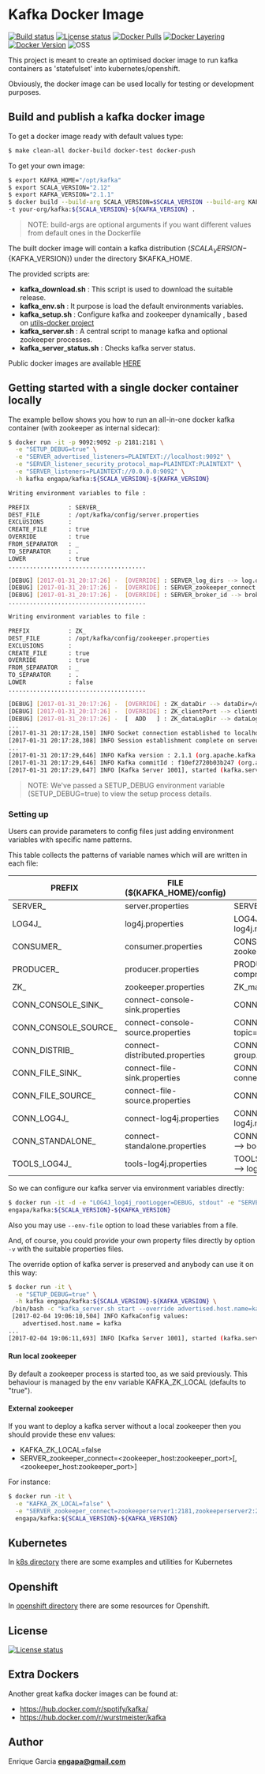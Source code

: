 # Kafka Docker Image 
[![Build status](https://circleci.com/gh/engapa/kafka-k8s-openshift/tree/master.svg?style=svg "Build status")](https://circleci.com/gh/engapa/kafka-k8s-openshift/tree/master)
[![License status](https://app.fossa.io/api/projects/git%2Bgithub.com%2Fengapa%2Fkafka-k8s-openshift.svg?type=shield "License status")](https://app.fossa.io/projects/git%2Bgithub.com%2Fengapa%2Fkafka-k8s-openshift?ref=badge_shield)
[![Docker Pulls](https://img.shields.io/docker/pulls/engapa/kafka.svg)](https://hub.docker.com/r/engapa/kafka/)
[![Docker Layering](https://images.microbadger.com/badges/image/engapa/kafka.svg)](https://microbadger.com/images/engapa/kafka)
[![Docker Version](https://images.microbadger.com/badges/version/engapa/kafka.svg)](https://microbadger.com/images/engapa/kafka)
![OSS](https://badges.frapsoft.com/os/v1/open-source.svg?v=103 "We love OpenSource")

This project is meant to create an optimised docker image to run kafka containers as 'statefulset' into kubernetes/openshift.

Obviously, the docker image can be used locally for testing or development purposes.

## Build and publish a kafka docker image

To get a docker image ready with default values type:

```bash
$ make clean-all docker-build docker-test docker-push 
```
To get your own image:
```bash
$ export KAFKA_HOME="/opt/kafka"
$ export SCALA_VERSION="2.12"
$ export KAFKA_VERSION="2.1.1"
$ docker build --build-arg SCALA_VERSION=$SCALA_VERSION --build-arg KAFKA_VERSION=$KAFKA_VERSION --build-arg KAFKA_HOME=$KAFKA_HOME \
-t your-org/kafka:${SCALA_VERSION}-${KAFKA_VERSION} .
```

> NOTE: build-args are optional arguments if you want different values from default ones in the Dockerfile

The built docker image will contain a kafka distribution (${SCALA_VERSION}-${KAFKA_VERSION}) under the directory $KAFKA_HOME.

The provided scripts are:

* **kafka_download.sh** : This script is used to download the suitable release.
* **kafka_env.sh** : It purpose is load the default environments variables.
* **kafka_setup.sh** : Configure kafka and zookeeper dynamically , based on [utils-docker project](https://github.com/engapa/utils-docker)
* **kafka_server.sh** : A central script to manage kafka and optional zookeeper processes.
* **kafka_server_status.sh** : Checks kafka server status.

Public docker images are available [HERE](https://cloud.docker.com/repository/docker/engapa/kafka/tags) 

## Getting started with a single docker container locally

The example bellow shows you how to run an all-in-one docker kafka container (with zookeeper as internal sidecar):

```bash
$ docker run -it -p 9092:9092 -p 2181:2181 \
  -e "SETUP_DEBUG=true" \
  -e "SERVER_advertised_listeners=PLAINTEXT://localhost:9092" \
  -e "SERVER_listener_security_protocol_map=PLAINTEXT:PLAINTEXT" \
  -e "SERVER_listeners=PLAINTEXT://0.0.0.0:9092" \
  -h kafka engapa/kafka:${SCALA_VERSION}-${KAFKA_VERSION}

Writing environment variables to file :

PREFIX           : SERVER_
DEST_FILE        : /opt/kafka/config/server.properties
EXCLUSIONS       :
CREATE_FILE      : true
OVERRIDE         : true
FROM_SEPARATOR   : _
TO_SEPARATOR     : .
LOWER            : true
.......................................

[DEBUG] [2017-01-31_20:17:26] -  [OVERRIDE] : SERVER_log_dirs --> log.dirs=/opt/kafka/logs
[DEBUG] [2017-01-31_20:17:26] -  [OVERRIDE] : SERVER_zookeeper_connect --> zookeeper.connect=localhost:2181
[DEBUG] [2017-01-31_20:17:26] -  [OVERRIDE] : SERVER_broker_id --> broker.id=-1
.......................................

Writing environment variables to file :

PREFIX           : ZK_
DEST_FILE        : /opt/kafka/config/zookeeper.properties
EXCLUSIONS       :
CREATE_FILE      : true
OVERRIDE         : true
FROM_SEPARATOR   : _
TO_SEPARATOR     : .
LOWER            : false
.......................................

[DEBUG] [2017-01-31_20:17:26] -  [OVERRIDE] : ZK_dataDir --> dataDir=/opt/kafka/zookeeper/data
[DEBUG] [2017-01-31_20:17:26] -  [OVERRIDE] : ZK_clientPort --> clientPort=2181
[DEBUG] [2017-01-31_20:17:26] -  [  ADD   ] : ZK_dataLogDir --> dataLogDir=/opt/kafka/zookeeper/data-log
...
[2017-01-31 20:17:28,150] INFO Socket connection established to localhost/127.0.0.1:2181, initiating session (org.apache.zookeeper.ClientCnxn)
[2017-01-31 20:17:28,308] INFO Session establishment complete on server localhost/127.0.0.1:2181, sessionid = 0x159f62cc8c00000, negotiated timeout = 6000 (org.apache.zookeeper.ClientCnxn)
...
[2017-01-31 20:17:29,646] INFO Kafka version : 2.1.1 (org.apache.kafka.common.utils.AppInfoParser)
[2017-01-31 20:17:29,646] INFO Kafka commitId : f10ef2720b03b247 (org.apache.kafka.common.utils.AppInfoParser)
[2017-01-31 20:17:29,647] INFO [Kafka Server 1001], started (kafka.server.KafkaServer)
```

>NOTE: We've passed a SETUP_DEBUG environment variable (SETUP_DEBUG=true) to view the setup process details.

### Setting up

Users can provide parameters to config files just adding environment variables with specific name patterns.

This table collects the patterns of variable names which will are written in each file:

PREFIX     | FILE (${KAFKA_HOME}/config) |         Example
-----------|-----------------------------|-----------------------------
SERVER_    | server.properties           | SERVER_broker_id=1 --> broker.id=1
LOG4J_     | log4j.properties |  LOG4J_log4j_rootLogger=INFO, stdout--> log4j.rootLogger=INFO, stdout
CONSUMER_  | consumer.properties| CONSUMER_zookeeper_connect=127.0.0.1:2181 --> zookeeper.connect=127.0.0.1:2181
PRODUCER_  | producer.properties| PRODUCER_compression_type=none --> compression.type=none
ZK_        | zookeeper.properties | ZK_maxClientCnxns=0 --> maxClientCnxns=0
CONN_CONSOLE_SINK_ |connect-console-sink.properties | CONN_CONSOLE_SINK_tasks_max=1 --> tasks.max=1
CONN_CONSOLE_SOURCE_ | connect-console-source.properties | CONN_CONSOLE_SOURCE_topic=connect-test --> topic=connect-test
CONN_DISTRIB_ | connect-distributed.properties | CONN_DISTRIB_group_id=connect-cluster --> group.id=connect-cluster
CONN_FILE_SINK_   | connect-file-sink.properties | CONN_FILE_SINK_connector_class=FileStreamSink --> connector.class=FileStreamSink
CONN_FILE_SOURCE_ | connect-file-source.properties | CONN_FILE_SOURCE_tasks_max=1 --> tasks.max=1
CONN_LOG4J_ | connect-log4j.properties | CONN_LOG4J_log4j_rootLogger=INFO, stdout --> log4j.rootLogger=INFO, stdout
CONN_STANDALONE_ | connect-standalone.properties | CONN_STANDALONE_bootstrap_servers=localhost:9092 --> bootstrap.servers=localhost:9092
TOOLS_LOG4J_ | tools-log4j.properties | TOOLS_LOG4J_log4j_appender_stderr_Target=System.err --> log4j.appender.stderr.Target=System.err

So we can configure our kafka server via environment variables directly:

```bash
$ docker run -it -d -e "LOG4J_log4j_rootLogger=DEBUG, stdout" -e "SERVER_log_retention_hours=24"\
engapa/kafka:${SCALA_VERSION}-${KAFKA_VERSION}
```

Also you may use `--env-file` option to load these variables from a file.

And, of course, you could provide your own property files directly by option `-v` with the suitable properties files.

The override option of kafka server is preserved and anybody can use it on this way:

```bash
$ docker run -it \
  -e "SETUP_DEBUG=true" \
  -h kafka engapa/kafka:${SCALA_VERSION}-${KAFKA_VERSION} \
 /bin/bash -c "kafka_server.sh start --override advertised.host.name=kafka"
 [2017-02-04 19:06:10,504] INFO KafkaConfig values:
	advertised.host.name = kafka
...
[2017-02-04 19:06:11,693] INFO [Kafka Server 1001], started (kafka.server.KafkaServer)
```

#### Run local zookeeper

By default a zookeeper process is started too, as we said previously.
This behaviour is managed by the env variable KAFKA_ZK_LOCAL (defaults to "true").

#### External zookeeper

If you want to deploy a kafka server without a local zookeeper then you should provide these env values:

* KAFKA_ZK_LOCAL=false
* SERVER_zookeeper_connect=\<zookeeper_host:zookeeper_port\>\[,\<zookeeper_host:zookeeper_port\>\]

For instance:

```bash
$ docker run -it \
  -e "KAFKA_ZK_LOCAL=false" \
  -e "SERVER_zookeeper_connect=zookeeperserver1:2181,zookeeperserver2:2181,zookeeperserver3:2181" \
  engapa/kafka:${SCALA_VERSION}-${KAFKA_VERSION}
```

## Kubernetes

In [k8s directory](k8s) there are some examples and utilities for Kubernetes

## Openshift

In [openshift directory](openshift) there are some resources for Openshift.

## License

[![License status](https://app.fossa.io/api/projects/git%2Bgithub.com%2Fengapa%2Fkafka-k8s-openshift.svg?type=large)](https://app.fossa.io/projects/git%2Bgithub.com%2Fengapas%2Fkafka-k8s-openshift?ref=badge_large)

## Extra Dockers

Another great kafka docker images can be found at:

- https://hub.docker.com/r/spotify/kafka/
- https://hub.docker.com/r/wurstmeister/kafka

## Author

Enrique Garcia **engapa@gmail.com**
